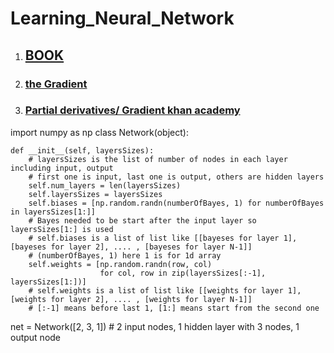 # Learning_Neural_Network

1. ## [BOOK](http://neuralnetworksanddeeplearning.com/chap1.html)
2. ### [the Gradient](https://betterexplained.com/articles/vector-calculus-understanding-the-gradient/)
3. ### [Partial derivatives/ Gradient khan academy](https://www.khanacademy.org/math/multivariable-calculus/multivariable-derivatives/partial-derivative-and-gradient-articles/a/introduction-to-partial-derivatives)


import numpy as np
class Network(object):

    def __init__(self, layersSizes):
        # layersSizes is the list of number of nodes in each layer including input, output
        # first one is input, last one is output, others are hidden layers
        self.num_layers = len(layersSizes)
        self.layersSizes = layersSizes
        self.biases = [np.random.randn(numberOfBayes, 1) for numberOfBayes in layersSizes[1:]]
        # Bayes needed to be start after the input layer so layersSizes[1:] is used
        # self.biases is a list of list like [[bayeses for layer 1], [bayeses for layer 2], .... , [bayeses for layer N-1]]
        # (numberOfBayes, 1) here 1 is for 1d array
        self.weights = [np.random.randn(row, col) 
                        for col, row in zip(layersSizes[:-1], layersSizes[1:])]
        # self.weights is a list of list like [[weights for layer 1], [weights for layer 2], .... , [weights for layer N-1]]
        # [:-1] means before last 1, [1:] means start from the second one
        
net = Network([2, 3, 1]) # 2 input nodes, 1 hidden layer with 3 nodes,  1 output node
